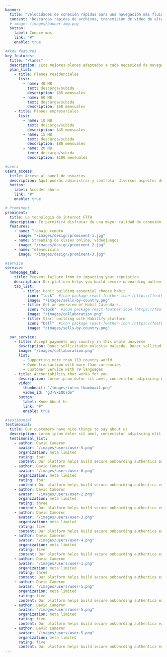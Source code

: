 ```yaml
---
banner:
  title: "Velocidades de conexión rápidas para una navegación más fluida"
  content: "Descargas rápidas de archivos, transmisión de video de alta definición y juegos en línea sin interrupciones."
  # image: /images/banner-img.png
  button:
    label: Conoce mas
    link: "#"
    enable: true

##key features
key_features:
  title: "Planes"
  description: ¡Los mejores planes adaptados a cada necesidad de navegación!
  plan_list:
    - title: Planes residenciales
      list:
        - name: 40 MB
          text: descarga/subida
          description: $35 mensuales
        - name: 60 MB
          text: descarga/subida
          description: $50 mensuales
    - title: Planes empresariales
      list:
        - name: 10 MB
          text: descarga/subida
          description: $45 mensuales
        - name: 15 MB
          text: descarga/subida
          description: $80 mensuales
        - name: 20 MB
          text: descarga/subida
          description: $100 mensuales

#users
users_access:
  title: Acceso al panel de usuarios
  description: Aquí podrás administrar y controlar diversos aspectos de tu cuenta
  button:
    label: Acceder ahora
    link: "#"
    enable: true

# Prominent
prominent:
  title: La tecnología de internet FTTH
  description: Te permitirá disfrutar de una mayor calidad de conexión a internet y facilitará el acceso a servicios y aplicaciones que requieren un ancho de banda considerable
  features:
    - name: Trabajo remoto
      image: "/images/design/prominent-1.jpg"
    - name: Streaming de clases online, videojuegos
      image: "/images/design/prominent-2.jpg"
    - name: Telemedicina
      image: "/images/design/prominent-3.jpg"

#service
service:
  homepage_tab:
    title: Prevent failure from to impacting your reputation
    description: Our platform helps you build secure onboarding authentication experiences that retain and engage your users. We build the infrastructure, you can.
    tab_list:
        - title: Habit building essential choose habit
          icon: "lock"  #icon package react-feather-icon [https://feathericons.com/]
          image: "/images/sells-by-country.png"
        - title: Get an overview of Habit Calendars.
          icon: "clock"  #icon package react-feather-icon [https://feathericons.com/]
          image: "/images/collaboration.png"
        - title: Start building with Habitify platform
          icon: "bell"  #icon package react-feather-icon [https://feathericons.com/]
          image: "/images/sells-by-country.png"

  our_service:
    - title: Accept payments any country in this whole universe
      desctiption: Donec sollicitudin molestie malesda. Donec sollitudin molestie malesuada. Mauris pellentesque nec, egestas non nisi. Cras ultricies ligula sed
      image: "/images/collaboration.png"
      list:
        - Supporting more than 119 country world
        - Open transaction with more than currencies
        - Customer Service with 79 languages
    - title: Accountability that works for you
      description: Lorem ipsum dolor sit amet, consectetur adipiscing elit. Morbi egestas Werat viverra id et aliquet. vulputate egestas sollicitudin.
      video:
        thumbnail: "/images/intro-thumbnail.png"
        video_id: "g3-VxLQO7do"
      button:
        label: Know About Us
        link: "#"
        enable: true

#testimonial
testimonial:
  title: Our customers have nice things to say about us
  description: Lorem ipsum dolor sit amet, consectetur adipiscing elit. Morbi egestas Werat viverra id et aliquet. vulputate egestas sollicitudin.
  testimonial_list:
    - author: David Cameron
      avatar: "/images/users/user-5.png"
      organization: meta limited
      rating: four
      content: Our platform helps build secure onboarding authentica experiences & engage your users. We build .
    - author: David Cameron
      avatar: "/images/users/user-6.png"
      organization: meta limited
      rating: four
      content: Our platform helps build secure onboarding authentica experiences & engage your users. We build .
    - author: David Cameron
      avatar: "/images/users/user-2.png"
      organization: meta limited
      rating: three
      content: Our platform helps build secure onboarding authentica experiences & engage your users. We build .
    - author: David Cameron
      avatar: "/images/users/user-3.png"
      organization: meta limited
      rating: five
      content: Our platform helps build secure onboarding authentica experiences & engage your users. We build .
    - author: David Cameron
      avatar: "/images/users/user-4.png"
      organization: meta limited
      rating: five
      content: Our platform helps build secure onboarding authentica experiences & engage your users. We build .
    - author: David Cameron
      avatar: "/images/users/user-1.png"
      organization: meta limited
      rating: three
      content: Our platform helps build secure onboarding authentica experiences & engage your users. We build .
    - author: David Cameron
      avatar: "/images/users/user-5.png"
      organization: meta limited
      rating: five
      content: Our platform helps build secure onboarding authentica experiences & engage your users. We build .
    - author: David Cameron
      avatar: "/images/users/user-5.png"
      organization: meta limited
      rating: five
      content: Our platform helps build secure onboarding authentica experiences & engage your users. We build .
    - author: David Cameron
      avatar: "/images/users/user-5.png"
      organization: meta limited
      rating: five
      content: Our platform helps build secure onboarding authentica experiences & engage your users. We build .
---
```

